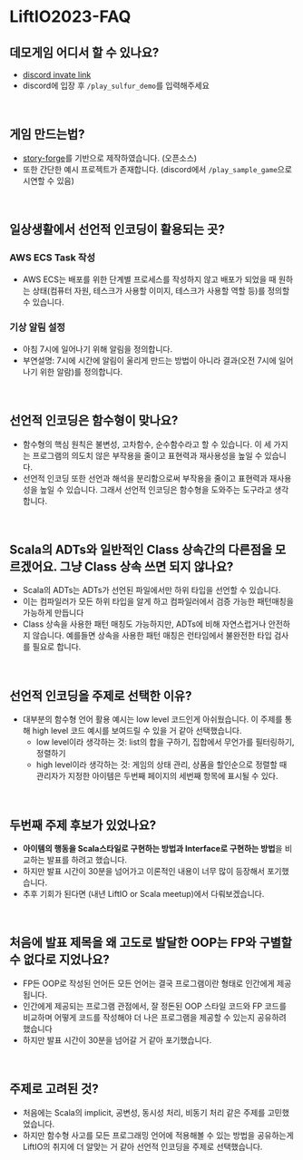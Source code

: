 # LiftIO2023-FAQ

## 데모게임 어디서 할 수 있나요?
- [discord invate link](https://discord.gg/g7HbEpjfTr)
- discord에 입장 후 `/play_sulfur_demo`를 입력해주세요

<br/>

## 게임 만드는법?
- [story-forge](https://github.com/SHSongs/story-forge)를 기반으로 제작하였습니다. (오픈소스)
- 또한 간단한 예시 프로젝트가 존재합니다. (discord에서 `/play_sample_game`으로 시연할 수 있음)

<br/>

## 일상생활에서 선언적 인코딩이 활용되는 곳?
### AWS ECS Task 작성
- AWS ECS는 배포를 위한 단계별 프로세스를 작성하지 않고 배포가 되었을 때 원하는 상태(컴퓨터 자원, 테스크가 사용할 이미지, 테스크가 사용할 역할 등)를 정의할 수 있습니다.

### 기상 알림 설정
- 아침 7시에 일어나기 위해 알림을 정의합니다. 
- 부연설명: 7시에 시간에 알림이 울리게 만드는 방법이 아니라 결과(오전 7시에 일어나기 위한 알람)를 정의합니다.

<br/>


## 선언적 인코딩은 함수형이 맞나요?
- 함수형의 핵심 원칙은 불변성, 고차함수, 순수함수라고 할 수 있습니다. 이 세 가지는 프로그램의 의도치 않은 부작용을 줄이고 표현력과 재사용성을 높일 수 있습니다.
- 선언적 인코딩 또한 선언과 해석을 분리함으로써 부작용을 줄이고 표현력과 재사용성을 높일 수 있습니다. 그래서 선언적 인코딩은 함수형을 도와주는 도구라고 생각합니다.

<br/>

## Scala의 ADTs와 일반적인 Class 상속간의 다른점을 모르겠어요. 그냥 Class 상속 쓰면 되지 않나요?
- Scala의 ADTs는 ADTs가 선언된 파일에서만 하위 타입을 선언할 수 있습니다.
- 이는 컴파일러가 모든 하위 타입을 알게 하고 컴파일러에서 검증 가능한 패턴매칭을 가능하게 만듭니다
- Class 상속을 사용한 패턴 매칭도 가능하지만, ADTs에 비해 자연스럽거나 안전하지 않습니다. 예를들면 상속을 사용한 패턴 매칭은 런타임에서 불완전한 타입 검사를 필요로 합니다.


<br/>

## 선언적 인코딩을 주제로 선택한 이유?
- 대부분의 함수형 언어 활용 예시는 low level 코드인게 아쉬웠습니다. 이 주제를 통해 high level 코드 예시를 보여드릴 수 있을 거 같아 선택했습니다.
    - low level이라 생각하는 것: list의 합을 구하기, 집합에서 무언가를 필터링하기, 정렬하기
    - high level이라 생각하는 것: 게임의 상태 관리, 상품을 할인순으로 정렬할 때 관리자가 지정한 아이템은 두번째 페이지의 세번째 항목에 표시될 수 있다.

<br/>

## 두번째 주제 후보가 있었나요?
- **아이템의 행동을 Scala스타일로 구현하는 방법과 Interface로 구현하는 방법**을 비교하는 발표를 하려고 했습니다.
- 하지만 발표 시간이 30분을 넘어가고 이론적인 내용이 너무 많이 등장해서 포기했습니다.
- 추후 기회가 된다면 (내년 LiftIO or Scala meetup)에서 다뤄보겠습니다.

<br/>

## 처음에 발표 제목을 왜 **고도로 발달한 OOP는 FP와 구별할 수 없다**로 지었나요?
- FP든 OOP로 작성된 언어든 모든 언어는 결국 프로그램이란 형태로 인간에게 제공됩니다.
- 인간에게 제공되는 프로그램 관점에서, 잘 정돈된 OOP 스타일 코드와 FP 코드를 비교하며 어떻게 코드를 작성해야 더 나은 프로그램을 제공할 수 있는지 공유하려 했습니다
- 하지만 발표 시간이 30분을 넘어갈 거 같아 포기했습니다.


<br/>

## 주제로 고려된 것?
- 처음에는 Scala의 implicit, 공변성, 동시성 처리, 비동기 처리 같은 주제를 고민했었습니다.
- 하지만 함수형 사고를 모든 프로그래밍 언어에 적용해볼 수 있는 방법을 공유하는게 LiftIO의 취지에 더 알맞는 거 같아 선언적 인코딩을 주제로 선택했습니다.



